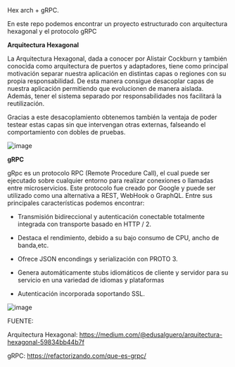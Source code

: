 Hex arch + gRPC.

En este repo podemos encontrar un proyecto estructurado con arquitectura hexagonal y el protocolo gRPC


**Arquitectura Hexagonal**

La Arquitectura Hexagonal, dada a conocer por Alistair Cockburn y también conocida como arquitectura de puertos y adaptadores, tiene como principal motivación separar nuestra aplicación en distintas capas o regiones con su propia responsabilidad. De esta manera consigue desacoplar capas de nuestra aplicación permitiendo que evolucionen de manera aislada. Además, tener el sistema separado por responsabilidades nos facilitará la reutilización.

Gracias a este desacoplamiento obtenemos también la ventaja de poder testear estas capas sin que intervengan otras externas, falseando el comportamiento con dobles de pruebas.


![image](https://github.com/LautaroOlmedo/Basic-Arithmetic/assets/72723456/75fc2469-83cc-4dbb-b454-d4386371ecd0)



**gRPC**

gRpc es un protocolo RPC (Remote Procedure Call), el cual puede ser ejecutado sobre cualquier entorno para realizar conexiones o llamadas entre microservicios. Este protocolo fue creado por Google y puede ser utilizado como una alternativa a REST, WebHook o GraphQL.
Entre sus principales características podemos encontrar:

* Transmisión bidireccional y autenticación conectable totalmente integrada con transporte basado en HTTP / 2.

* Destaca el rendimiento, debido a su bajo consumo de CPU, ancho de banda,etc.

* Ofrece JSON encondings y serialización con PROTO 3.

* Genera automáticamente stubs idiomáticos de cliente y servidor para su servicio en una variedad de idiomas y plataformas

* Autenticación incorporada soportando SSL.

![image](https://github.com/LautaroOlmedo/Basic-Arithmetic/assets/72723456/16b1d73d-3776-452a-8dd4-b779ce93e247)






FUENTE:

Arquitectura Hexagonal: https://medium.com/@edusalguero/arquitectura-hexagonal-59834bb44b7f

gRPC: https://refactorizando.com/que-es-grpc/
